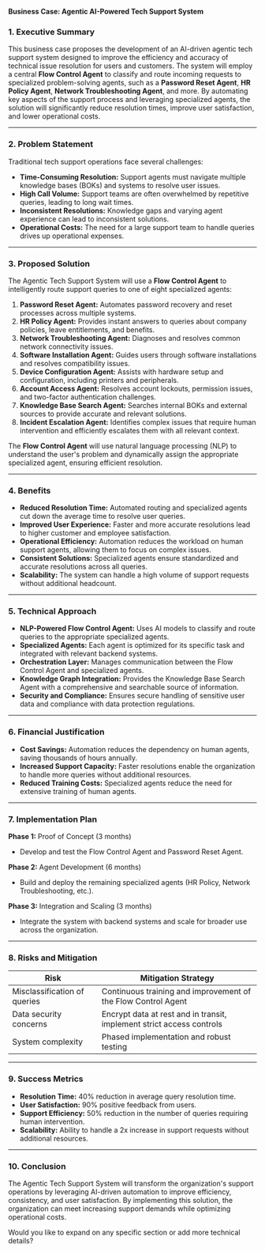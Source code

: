 **Business Case: Agentic AI-Powered Tech Support System**  

### **1. Executive Summary**  
This business case proposes the development of an AI-driven agentic tech support system designed to improve the efficiency and accuracy of technical issue resolution for users and customers. The system will employ a central **Flow Control Agent** to classify and route incoming requests to specialized problem-solving agents, such as a **Password Reset Agent**, **HR Policy Agent**, **Network Troubleshooting Agent**, and more. By automating key aspects of the support process and leveraging specialized agents, the solution will significantly reduce resolution times, improve user satisfaction, and lower operational costs.

---

### **2. Problem Statement**  
Traditional tech support operations face several challenges:  
- **Time-Consuming Resolution:** Support agents must navigate multiple knowledge bases (BOKs) and systems to resolve user issues.  
- **High Call Volume:** Support teams are often overwhelmed by repetitive queries, leading to long wait times.  
- **Inconsistent Resolutions:** Knowledge gaps and varying agent experience can lead to inconsistent solutions.  
- **Operational Costs:** The need for a large support team to handle queries drives up operational expenses.  

---

### **3. Proposed Solution**  
The Agentic Tech Support System will use a **Flow Control Agent** to intelligently route support queries to one of eight specialized agents:  

1. **Password Reset Agent:** Automates password recovery and reset processes across multiple systems.  
2. **HR Policy Agent:** Provides instant answers to queries about company policies, leave entitlements, and benefits.  
3. **Network Troubleshooting Agent:** Diagnoses and resolves common network connectivity issues.  
4. **Software Installation Agent:** Guides users through software installations and resolves compatibility issues.  
5. **Device Configuration Agent:** Assists with hardware setup and configuration, including printers and peripherals.  
6. **Account Access Agent:** Resolves account lockouts, permission issues, and two-factor authentication challenges.  
7. **Knowledge Base Search Agent:** Searches internal BOKs and external sources to provide accurate and relevant solutions.  
8. **Incident Escalation Agent:** Identifies complex issues that require human intervention and efficiently escalates them with all relevant context.  

The **Flow Control Agent** will use natural language processing (NLP) to understand the user's problem and dynamically assign the appropriate specialized agent, ensuring efficient resolution.

---

### **4. Benefits**  

- **Reduced Resolution Time:** Automated routing and specialized agents cut down the average time to resolve user queries.  
- **Improved User Experience:** Faster and more accurate resolutions lead to higher customer and employee satisfaction.  
- **Operational Efficiency:** Automation reduces the workload on human support agents, allowing them to focus on complex issues.  
- **Consistent Solutions:** Specialized agents ensure standardized and accurate resolutions across all queries.  
- **Scalability:** The system can handle a high volume of support requests without additional headcount.  

---

### **5. Technical Approach**  
- **NLP-Powered Flow Control Agent:** Uses AI models to classify and route queries to the appropriate specialized agents.  
- **Specialized Agents:** Each agent is optimized for its specific task and integrated with relevant backend systems.  
- **Orchestration Layer:** Manages communication between the Flow Control Agent and specialized agents.  
- **Knowledge Graph Integration:** Provides the Knowledge Base Search Agent with a comprehensive and searchable source of information.  
- **Security and Compliance:** Ensures secure handling of sensitive user data and compliance with data protection regulations.  

---

### **6. Financial Justification**  
- **Cost Savings:** Automation reduces the dependency on human agents, saving thousands of hours annually.  
- **Increased Support Capacity:** Faster resolutions enable the organization to handle more queries without additional resources.  
- **Reduced Training Costs:** Specialized agents reduce the need for extensive training of human agents.  

---

### **7. Implementation Plan**  

**Phase 1:** Proof of Concept (3 months)  
- Develop and test the Flow Control Agent and Password Reset Agent.  

**Phase 2:** Agent Development (6 months)  
- Build and deploy the remaining specialized agents (HR Policy, Network Troubleshooting, etc.).  

**Phase 3:** Integration and Scaling (3 months)  
- Integrate the system with backend systems and scale for broader use across the organization.  

---

### **8. Risks and Mitigation**  
| **Risk** | **Mitigation Strategy** |  
|---------|-------------------------|  
| Misclassification of queries | Continuous training and improvement of the Flow Control Agent |  
| Data security concerns | Encrypt data at rest and in transit, implement strict access controls |  
| System complexity | Phased implementation and robust testing |  

---

### **9. Success Metrics**  
- **Resolution Time:** 40% reduction in average query resolution time.  
- **User Satisfaction:** 90% positive feedback from users.  
- **Support Efficiency:** 50% reduction in the number of queries requiring human intervention.  
- **Scalability:** Ability to handle a 2x increase in support requests without additional resources.  

---

### **10. Conclusion**  
The Agentic Tech Support System will transform the organization's support operations by leveraging AI-driven automation to improve efficiency, consistency, and user satisfaction. By implementing this solution, the organization can meet increasing support demands while optimizing operational costs.  

Would you like to expand on any specific section or add more technical details?
